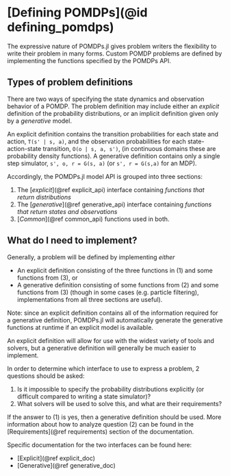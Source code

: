 # [Defining POMDPs](@id defining_pomdps)

The expressive nature of POMDPs.jl gives problem writers the flexibility to write their problem in many forms.
Custom POMDP problems are defined by implementing the functions specified by the POMDPs API.

## Types of problem definitions

There are two ways of specifying the state dynamics and observation behavior of a POMDP. The problem definition may include either an *explicit* definition of the probability distributions, or an implicit definition given only by a *generative* model.

An explicit definition contains the transition probabilities for each state and action, ``T(s' | s, a)``, and the observation probabilities for each state-action-state transition, ``O(o | s, a, s')``, (in continuous domains these are probability density functions). A generative definition contains only a single step simulator, ``s', o, r = G(s, a)`` (or ``s', r = G(s,a)`` for an MDP).

Accordingly, the POMDPs.jl model API is grouped into three sections:
1. The [*explicit*](@ref explicit_api) interface containing *functions that return distributions*
2. The [*generative*](@ref generative_api) interface containing *functions that return states and observations*
3. [*Common*](@ref common_api) functions used in both.

## What do I need to implement?

Generally, a problem will be defined by implementing *either*
- An explicit definition consisting of the three functions in (1) and some functions from (3), or
- A generative definition consisting of some functions from (2) and some functions from (3)
(though in some cases (e.g. particle filtering), implementations from all three sections are useful).

Note: since an explicit definition contains all of the information required for a generative definition, POMDPs.jl will automatically generate the generative functions at runtime if an explicit model is available.

An explicit definition will allow for use with the widest variety of tools and solvers, but a generative definition will generally be much easier to implement.

In order to determine which interface to use to express a problem, 2 questions should be asked:
1. Is it impossible to specify the probability distributions explicitly (or difficult compared to writing a state simulator)?
2. What solvers will be used to solve this, and what are their requirements?

If the answer to (1) is yes, then a generative definition should be used. More information about how to analyze question (2) can be found in the [Requirements](@ref requirements) section of the documentation.

Specific documentation for the two interfaces can be found here:
- [Explicit](@ref explicit_doc)
- [Generative](@ref generative_doc)
